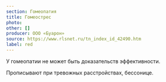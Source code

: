 ```yaml
---
section: Гомеопатия
title: Гомеострес
photo:
other: []
producer: ООО «Буарон»
source: https://www.rlsnet.ru/tn_index_id_42490.htm
label: red
---
```


У гомеопатии не может быть доказательств эффективности.

Прописывают при тревожных расстройствах, бессонице.
